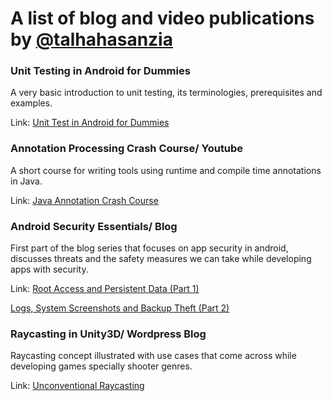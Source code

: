 # A list of blog and video publications by [@talhahasanzia](https://github.com/talhahasanzia)

### Unit Testing in Android for Dummies
A very basic introduction to unit testing, its terminologies, prerequisites and examples.

Link: [Unit Test in Android for Dummies](https://kodesnippets.com/unit-testing-in-android-for-dummies-10-mins-read/)

### Annotation Processing Crash Course/ Youtube
A short course for writing tools using runtime and compile time annotations in Java.

Link: [Java Annotation Crash Course](https://www.youtube.com/watch?v=rRr6gEAVAZk&list=PLYNsDpX7zoFEAml1Mpb1uXNSyPn_exgYf)

### Android Security Essentials/ Blog
First part of the blog series that focuses on app security in android, discusses threats and the safety measures we can take while developing apps with security.

Link: [Root Access and Persistent Data (Part 1)](https://kodesnippets.com/android-security-essentials-1/) 

[Logs, System Screenshots and Backup Theft (Part 2)](https://kodesnippets.com/android-security-essentials-2/)

### Raycasting in Unity3D/ Wordpress Blog
Raycasting concept illustrated with use cases that come across while developing games specially shooter genres. 

Link: [Unconventional Raycasting](https://talhahassanzia.wordpress.com/2015/09/13/unconventional-raycasting/)
